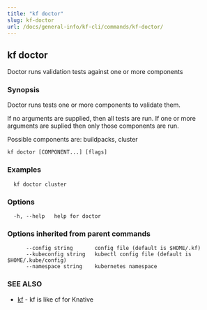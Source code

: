 ```yaml
---
title: "kf doctor"
slug: kf-doctor
url: /docs/general-info/kf-cli/commands/kf-doctor/
---
```

## kf doctor

Doctor runs validation tests against one or more components

### Synopsis

Doctor runs tests one or more components to validate them.

If no arguments are supplied, then all tests are run.
If one or more arguments are suplied then only those components are run.

Possible components are: buildpacks, cluster

```
kf doctor [COMPONENT...] [flags]
```

### Examples

```
  kf doctor cluster
```

### Options

```
  -h, --help   help for doctor
```

### Options inherited from parent commands

```
      --config string       config file (default is $HOME/.kf)
      --kubeconfig string   kubectl config file (default is $HOME/.kube/config)
      --namespace string    kubernetes namespace
```

### SEE ALSO

* [kf](/docs/general-info/kf-cli/commands/kf/)	 - kf is like cf for Knative

